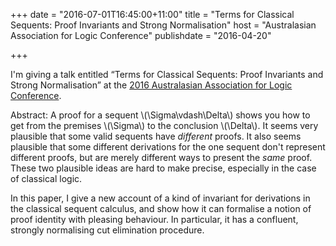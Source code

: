 +++
date = "2016-07-01T16:45:00+11:00"
title = "Terms for Classical Sequents: Proof Invariants and Strong Normalisation"
host = "Australasian Association for Logic Conference"
publishdate = "2016-04-20"

+++

I'm giving a talk entitled “Terms for Classical Sequents: Proof Invariants and Strong Normalisation” at the [2016 Australasian Association for Logic Conference](https://blogs.unimelb.edu.au/logic/aal-2016/).

Abstract: A proof for a sequent \\(\Sigma\vdash\Delta\\) shows you how to get from the premises \\(\Sigma\\) to the conclusion \\(\Delta\\). It seems very plausible that some valid sequents have *different* proofs. It also seems plausible that some different derivations for the one sequent don't represent different proofs, but are merely different ways to present the *same* proof. These two plausible ideas are hard to make precise, especially in the case of classical logic. 

In this paper, I give a new account of a kind of invariant for derivations in the classical sequent calculus, and show how it can formalise a notion of proof identity with pleasing behaviour. In particular, it has a confluent, strongly normalising cut elimination procedure.


